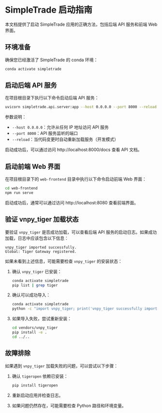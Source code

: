 # SimpleTrade 启动指南

本文档提供了启动 SimpleTrade 应用的正确方法，包括后端 API 服务和前端 Web 界面。

## 环境准备

确保您已经激活了 SimpleTrade 的 conda 环境：

```bash
conda activate simpletrade
```

## 启动后端 API 服务

在项目根目录下执行以下命令启动后端 API 服务：

```bash
uvicorn simpletrade.api.server:app --host 0.0.0.0 --port 8000 --reload
```

参数说明：
- `--host 0.0.0.0`：允许从任何 IP 地址访问 API 服务
- `--port 8000`：API 服务监听的端口
- `--reload`：当代码变更时自动重新加载服务（开发模式）

启动成功后，可以通过访问 http://localhost:8000/docs 查看 API 文档。

## 启动前端 Web 界面

在项目根目录下的 `web-frontend` 目录中执行以下命令启动前端 Web 界面：

```bash
cd web-frontend
npm run serve
```

启动成功后，通常可以通过访问 http://localhost:8080 查看前端界面。

## 验证 vnpy_tiger 加载状态

要验证 `vnpy_tiger` 是否成功加载，可以查看后端 API 服务的启动日志。如果成功加载，日志中应该包含以下信息：

```
vnpy_tiger imported successfully.
Global: Tiger Gateway registered.
```

如果未看到上述信息，可能需要检查 `vnpy_tiger` 的安装状态：

1. 确认 `vnpy_tiger` 已安装：
   ```bash
   conda activate simpletrade
   pip list | grep tiger
   ```

2. 确认可以成功导入：
   ```bash
   conda activate simpletrade
   python -c "import vnpy_tiger; print('vnpy_tiger successfully imported')"
   ```

3. 如果导入失败，尝试重新安装：
   ```bash
   cd vendors/vnpy_tiger
   pip install -e .
   cd ../..
   ```

## 故障排除

如果遇到 `vnpy_tiger` 加载失败的问题，可以尝试以下步骤：

1. 确认 `tigeropen` 依赖已安装：
   ```bash
   pip install tigeropen
   ```

2. 重新启动应用并检查日志。

3. 如果问题仍然存在，可能需要检查 Python 路径和环境变量。
